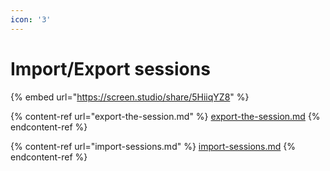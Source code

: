 ```yaml
---
icon: '3'
---
```


# Import/Export sessions

{% embed url="https://screen.studio/share/5HiiqYZ8" %}

{% content-ref url="export-the-session.md" %}
[export-the-session.md](export-the-session.md)
{% endcontent-ref %}

{% content-ref url="import-sessions.md" %}
[import-sessions.md](import-sessions.md)
{% endcontent-ref %}

